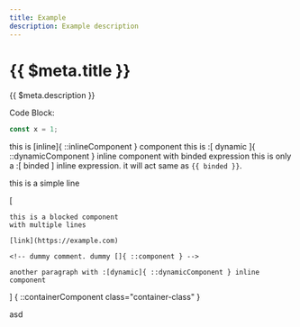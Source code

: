 ```yaml
---
title: Example
description: Example description
---
```


# {{ $meta.title }}

{{ $meta.description }}

Code Block:

```js
const x = 1;
```

<!-- everythin after this is ignored -->

this is [inline]{ ::inlineComponent } component
this is :[   dynamic   ]{ ::dynamicComponent } inline component with binded expression
this is only a :[ binded ] inline expression. it will act same as `{{ binded }}`.

this is a simple line

[

    this is a blocked component
    with multiple lines

    [link](https://example.com)

    <!-- dummy comment. dummy []{ ::component } -->

    another paragraph with :[dynamic]{ ::dynamicComponent } inline component
] { 
    ::containerComponent 
    class="container-class"
}

asd
